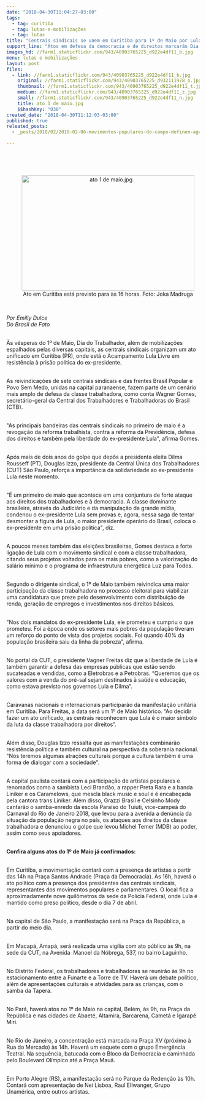 ```yaml
---
date: "2018-04-30T11:04:27-03:00"
tags:
  - tag: curitiba
  - tag: lutas-e-mobilizações
  - tag: lutas
title: "Centrais sindicais se unem em Curitiba para 1º de Maio por Lula Livre\n"
support_line: "Atos em defesa da democracia e de direitos marcarão Dia do Trabalhador pelo país\n"
images_hd: //farm1.staticflickr.com/943/40903765225_d922e4df11_b.jpg
menu: lutas e mobilizações
layout: post
files:
  - link: //farm1.staticflickr.com/943/40903765225_d922e4df11_b.jpg
    original: //farm1.staticflickr.com/943/40903765225_d932111978_o.jpg
    thumbnail: //farm1.staticflickr.com/943/40903765225_d922e4df11_t.jpg
    medium: //farm1.staticflickr.com/943/40903765225_d922e4df11_z.jpg
    small: //farm1.staticflickr.com/943/40903765225_d922e4df11_n.jpg
    title: ato 1 de maio.jpg
    $$hashKey: "030"
created_date: "2018-04-30T11:12:03-03:00"
published: true
releated_posts:
  - _posts/2018/02/2018-02-06-movimentos-populares-do-campo-definem-agenda-unitaria-de-lutas-pela-democracia.md

---
```

<p><br />
&nbsp;</p>

<div style="text-align:center">
<figure class="image" style="display:inline-block"><img alt="ato 1 de maio.jpg" height="300" src="//farm1.staticflickr.com/943/40903765225_d922e4df11_b.jpg" width="450" />
<figcaption>Ato em Curitiba est&aacute; previsto para &agrave;s 16 horas. Foto: Joka Madruga</figcaption>
</figure>
</div>

<p><br />
<em>Por Emilly Dulce<br />
Do Brasil de Fato</em></p>

<p><br />
&Agrave;s v&eacute;speras do 1&ordm; de Maio, Dia do Trabalhador, al&eacute;m de mobiliza&ccedil;&otilde;es espalhados pelas diversas capitais, as centrais sindicais organizam um ato unificado em Curitiba (PR), onde est&aacute; o Acampamento Lula Livre em resist&ecirc;ncia &agrave; pris&atilde;o pol&iacute;tica do ex-presidente.</p>

<p><br />
As reivindica&ccedil;&otilde;es de sete centrais sindicais e das frentes Brasil Popular e Povo Sem Medo, unidas na capital paranaense, fazem parte de um cen&aacute;rio mais amplo de defesa da classe trabalhadora, como conta Wagner Gomes, secret&aacute;rio-geral da Central dos Trabalhadores e Trabalhadoras do Brasil (CTB).</p>

<p><br />
&quot;As principais bandeiras das centrais sindicais no primeiro de maio &eacute; a revoga&ccedil;&atilde;o da reforma trabalhista, contra a reforma da Previd&ecirc;ncia, defesa dos direitos e tamb&eacute;m pela liberdade do ex-presidente Lula&quot;, afirma Gomes.<br />
&nbsp;</p>

<p>Ap&oacute;s mais de dois anos do golpe que dep&ocirc;s a presidenta eleita Dilma Rousseff (PT), Douglas Izzo, presidente da Central &Uacute;nica dos Trabalhadores (CUT) S&atilde;o Paulo, refor&ccedil;a a import&acirc;ncia da solidariedade ao ex-presidente Lula neste momento.<br />
&nbsp;</p>

<p>&quot;&Eacute; um primeiro de maio que acontece em uma conjuntura de forte ataque aos direitos dos trabalhadores e &agrave; democracia. A classe dominante brasileira, atrav&eacute;s do Judici&aacute;rio e da manipula&ccedil;&atilde;o da grande m&iacute;dia, condenou o ex-presidente Lula sem provas e, agora, nessa saga de tentar desmontar a figura de Lula, o maior presidente oper&aacute;rio do Brasil, coloca o ex-presidente em uma pris&atilde;o pol&iacute;tica&quot;, diz.&nbsp;<br />
&nbsp;</p>

<p>A poucos meses tamb&eacute;m das elei&ccedil;&otilde;es brasileiras, Gomes destaca a forte liga&ccedil;&atilde;o de Lula com o movimento sindical e com a classe trabalhadora, citando seus projetos voltados para os mais pobres, como a valoriza&ccedil;&atilde;o do sal&aacute;rio m&iacute;nimo e o programa de infraestrutura energ&eacute;tica Luz para Todos.<br />
&nbsp;</p>

<p>Segundo o dirigente sindical, o 1&ordm; de Maio tamb&eacute;m reivindica uma maior participa&ccedil;&atilde;o da classe trabalhadora no processo eleitoral para viabilizar uma candidatura que preze pelo desenvolvimento com distribui&ccedil;&atilde;o de renda, gera&ccedil;&atilde;o de empregos e investimentos nos direitos b&aacute;sicos.<br />
&nbsp;</p>

<p>&quot;Nos dois mandatos do ex-presidente Lula, ele prometeu e cumpriu o que prometeu. Foi a &eacute;poca onde os setores mais pobres da popula&ccedil;&atilde;o tiveram um refor&ccedil;o do ponto de vista dos projetos sociais. Foi quando 40% da popula&ccedil;&atilde;o brasileira saiu da linha da pobreza&quot;, afirma.&nbsp;<br />
&nbsp;</p>

<p>No portal da CUT, o presidente Vagner Freitas diz que a liberdade de Lula &eacute; tamb&eacute;m garantir a defesa das empresas p&uacute;blicas que est&atilde;o sendo sucateadas e vendidas, como a Eletrobras e a Petrobras. &ldquo;Queremos que os valores com a venda do pr&eacute;-sal sejam destinados &agrave; sa&uacute;de e educa&ccedil;&atilde;o, como estava previsto nos governos Lula e Dilma&rdquo;.<br />
&nbsp;</p>

<p>Caravanas nacionais e internacionais participar&atilde;o da manifesta&ccedil;&atilde;o unit&aacute;ria em Curitiba. Para Freitas, a data ser&aacute; um 1&ordm; de Maio hist&oacute;rico. &ldquo;Ao decidir fazer um ato unificado, as centrais reconhecem que Lula &eacute; o maior s&iacute;mbolo da luta da classe trabalhadora por direitos&rdquo;.<br />
&nbsp;</p>

<p>Al&eacute;m disso, Douglas Izzo ressalta que as manifesta&ccedil;&otilde;es combinar&atilde;o resist&ecirc;ncia pol&iacute;tica e tamb&eacute;m cultural na perspectiva da soberania nacional. &quot;N&oacute;s teremos algumas atra&ccedil;&otilde;es culturais porque a cultura tamb&eacute;m &eacute; uma forma de dialogar com a sociedade&quot;.&nbsp;<br />
&nbsp;</p>

<p>A capital paulista contar&aacute; com a participa&ccedil;&atilde;o de artistas populares e renomados como a sambista Leci Brand&atilde;o, a rapper Preta Rara e a banda Liniker e os Caramelows, que mescla black music e soul e &eacute; encabe&ccedil;ada pela cantora trans Liniker. Al&eacute;m disso, Grazzi Brasil e Celsinho Mody cantar&atilde;o o samba-enredo da escola Para&iacute;so do Tuiuti, vice-campe&atilde; do Carnaval do Rio de Janeiro 2018, que levou para a avenida a den&uacute;ncia da situa&ccedil;&atilde;o da popula&ccedil;&atilde;o negra no pa&iacute;s, os ataques aos direitos da classe trabalhadora e denunciou o golpe que levou Michel Temer (MDB) ao poder, assim como seus apoiadores.<br />
&nbsp;</p>

<p><strong>Confira alguns atos do 1&ordm; de Maio j&aacute; confirmados:</strong><br />
&nbsp;</p>

<p>Em Curitiba, a movimenta&ccedil;&atilde;o contar&aacute; com a presen&ccedil;a de artistas a partir das 14h na Pra&ccedil;a Santos Andrade (Pra&ccedil;a da Democracia). &Agrave;s 16h, haver&aacute; o ato pol&iacute;tico com a presen&ccedil;a dos presidentes das centrais sindicais, representantes dos movimentos populares e parlamentares. O local fica a aproximadamente nove quil&ocirc;metros da sede da Pol&iacute;cia Federal, onde Lula &eacute; mantido como preso pol&iacute;tico, desde o dia 7 de abril.<br />
&nbsp;</p>

<p>Na capital de S&atilde;o Paulo, a manifesta&ccedil;&atilde;o ser&aacute; na Pra&ccedil;a da Rep&uacute;blica, a partir do meio dia.&nbsp;<br />
&nbsp;</p>

<p>Em Macap&aacute;, Amap&aacute;, ser&aacute; realizada uma vig&iacute;lia com ato p&uacute;blico &agrave;s 9h, na sede da CUT, na Avenida&nbsp; Manoel da N&oacute;brega, 537, no bairro Laguinho.<br />
&nbsp;</p>

<p>No Distrito Federal, os trabalhadores e trabalhadoras se reunir&atilde;o &agrave;s 9h no estacionamento entre a Funarte e a Torre de TV. Haver&aacute; um debate pol&iacute;tico, al&eacute;m de apresenta&ccedil;&otilde;es culturais e atividades para as crian&ccedil;as, com o samba da Tapera.<br />
&nbsp;</p>

<p>No Par&aacute;, haver&aacute; atos no 1&ordm; de Maio na capital, Bel&eacute;m, &agrave;s 9h, na Pra&ccedil;a da Rep&uacute;blica e nas cidades de Abaet&eacute;, Altamira, Barcarena, Camet&aacute; e Igarap&eacute; Miri.<br />
&nbsp;</p>

<p>No Rio de Janeiro, a concentra&ccedil;&atilde;o est&aacute; marcada na Pra&ccedil;a XV (pr&oacute;ximo &agrave; Rua do Mercado) &agrave;s 14h. Haver&aacute; um esquete com o grupo Emerg&ecirc;ncia Teatral. Na sequ&ecirc;ncia, batucada com o Bloco da Democracia e caminhada pelo Boulevard Ol&iacute;mpico at&eacute; a Pra&ccedil;a Mau&aacute;.<br />
&nbsp;</p>

<p>Em Porto Alegre (RS), a manifesta&ccedil;&atilde;o ser&aacute; no Parque da Reden&ccedil;&atilde;o &agrave;s 10h. Contar&aacute; com apresenta&ccedil;&atilde;o de Nei Lisboa, Raul Ellwanger, Grupo Unam&eacute;rica, entre outros artistas.</p>
